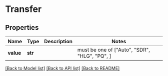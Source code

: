 # Transfer


## Properties
Name | Type | Description | Notes
------------ | ------------- | ------------- | -------------
**value** | **str** |  |  must be one of ["Auto", "SDR", "HLG", "PQ", ]

[[Back to Model list]](../README.md#documentation-for-models) [[Back to API list]](../README.md#documentation-for-api-endpoints) [[Back to README]](../README.md)


